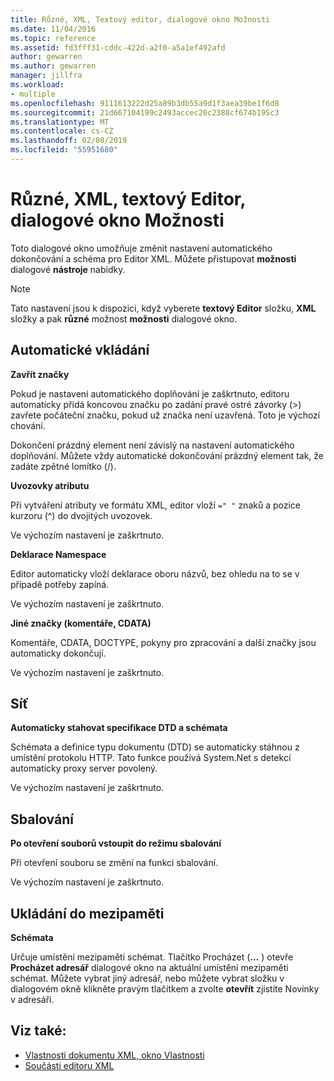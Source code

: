 ```yaml
---
title: Různé, XML, Textový editor, dialogové okno Možnosti
ms.date: 11/04/2016
ms.topic: reference
ms.assetid: fd3fff31-cddc-422d-a2f0-a5a1ef492afd
author: gewarren
ms.author: gewarren
manager: jillfra
ms.workload:
- multiple
ms.openlocfilehash: 9111613222d25a89b3db55a9d1f3aea39be1f6d8
ms.sourcegitcommit: 21d667104199c2493accec20c2388cf674b195c3
ms.translationtype: MT
ms.contentlocale: cs-CZ
ms.lasthandoff: 02/08/2019
ms.locfileid: "55951680"
---
```

# <a name="miscellaneous-xml-text-editor-options-dialog-box"></a>Různé, XML, textový Editor, dialogové okno Možnosti

Toto dialogové okno umožňuje změnit nastavení automatického dokončování a schéma pro Editor XML. Můžete přistupovat **možnosti** dialogové **nástroje** nabídky.

> [!NOTE]
> Tato nastavení jsou k dispozici, když vyberete **textový Editor** složku, **XML** složky a pak **různé** možnost **možnosti** dialogové okno.


## <a name="auto-insert"></a>Automatické vkládání
 **Zavřít značky**

 Pokud je nastavení automatického doplňování je zaškrtnuto, editoru automaticky přidá koncovou značku po zadání pravé ostré závorky (>) zavřete počáteční značku, pokud už značka není uzavřená. Toto je výchozí chování.

 Dokončení prázdný element není závislý na nastavení automatického doplňování. Můžete vždy automatické dokončování prázdný element tak, že zadáte zpětné lomítko (/).

 **Uvozovky atributu**

 Při vytváření atributy ve formátu XML, editor vloží `=" "` znaků a pozice kurzoru (^) do dvojitých uvozovek.

 Ve výchozím nastavení je zaškrtnuto.

 **Deklarace Namespace**

 Editor automaticky vloží deklarace oboru názvů, bez ohledu na to se v případě potřeby zapíná.

 Ve výchozím nastavení je zaškrtnuto.

 **Jiné značky (komentáře, CDATA)**

 Komentáře, CDATA, DOCTYPE, pokyny pro zpracování a další značky jsou automaticky dokončují.

 Ve výchozím nastavení je zaškrtnuto.

## <a name="network"></a>Síť
 **Automaticky stahovat specifikace DTD a schémata**

 Schémata a definice typu dokumentu (DTD) se automaticky stáhnou z umístění protokolu HTTP. Tato funkce používá System.Net s detekcí automaticky proxy server povolený.

 Ve výchozím nastavení je zaškrtnuto.

## <a name="outlining"></a>Sbalování
 **Po otevření souborů vstoupit do režimu sbalování**

 Při otevření souboru se změní na funkci sbalování.

 Ve výchozím nastavení je zaškrtnuto.

## <a name="caching"></a>Ukládání do mezipaměti
 **Schémata**

 Určuje umístění mezipaměti schémat. Tlačítko Procházet (**...** ) otevře **Procházet adresář** dialogové okno na aktuální umístění mezipaměti schémat. Můžete vybrat jiný adresář, nebo můžete vybrat složku v dialogovém okně klikněte pravým tlačítkem a zvolte **otevřít** zjistíte Novinky v adresáři.

## <a name="see-also"></a>Viz také:

- [Vlastnosti dokumentu XML, okno Vlastnosti](../xml-tools/xml-document-properties-properties-window.md)
- [Součásti editoru XML](../xml-tools/xml-editor-components.md)